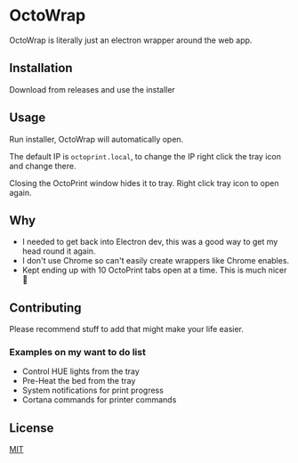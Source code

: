 # OctoWrap

OctoWrap is literally just an electron wrapper around the web app.

## Installation

Download from releases and use the installer

## Usage

Run installer, OctoWrap will automatically open.

The default IP is `octoprint.local`, to change the IP right click the tray icon and change there.

Closing the OctoPrint window hides it to tray.  Right click tray icon to open again.

## Why

- I needed to get back into Electron dev, this was a good way to get my head round it again.
- I don't use Chrome so can't easily create wrappers like Chrome enables.
- Kept ending up with 10 OctoPrint tabs open at a time.  This is much nicer 🤗

## Contributing
Please recommend stuff to add that might make your life easier.

### Examples on my want to do list
- Control HUE lights from the tray
- Pre-Heat the bed from the tray
- System notifications for print progress
- Cortana commands for printer commands


## License
[MIT](https://choosealicense.com/licenses/mit/)
